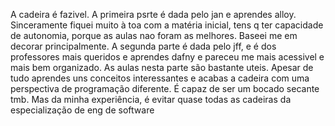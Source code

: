A cadeira é fazivel.  A primeira psrte é  dada pelo jan e aprendes alloy. Sinceramente fiquei muito à toa com a matéria inicial, tens q ter capacidade de autonomia, porque as aulas nao foram as melhores. Baseei me em decorar principalmente. A segunda parte é dada pelo jff, e é  dos professores mais queridos e aprendes dafny e pareceu me mais acessivel e mais bem organizado. As aulas nesta parte são bastante uteis. Apesar de tudo aprendes uns conceitos interessantes e acabas a cadeira com uma perspectiva de programação diferente. É capaz de ser um bocado secante tmb.
Mas da minha experiência, é evitar quase todas as cadeiras da especialização de eng de software
